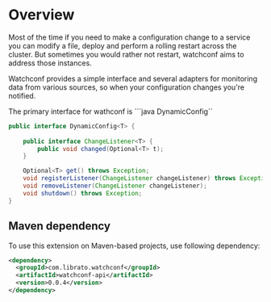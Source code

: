 Overview
=========

Most of the time if you need to make a configuration change to a service you can modify a file, deploy and perform a rolling restart across the cluster. But sometimes you would rather not restart, watchconf aims to address those instances.

Watchconf provides a simple interface and several adapters for monitoring data from various sources, so when your configuration changes you're notified.

The primary interface for wathconf is ```java DynamicConfig<T>``

```java
public interface DynamicConfig<T> {
    
    public interface ChangeListener<T> {
        public void changed(Optional<T> t);
    }

    Optional<T> get() throws Exception;
    void registerListener(ChangeListener changeListener) throws Exception;
    void removeListener(ChangeListener changeListener);
    void shutdown() throws Exception;
}
```

## Maven dependency

To use this extension on Maven-based projects, use following dependency:

```xml
<dependency>
  <groupId>com.librato.watchconf</groupId>
  <artifactId>watchconf-api</artifactId>
  <version>0.0.4</version>
</dependency>
```


